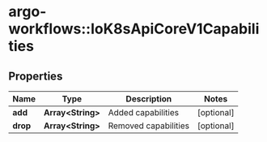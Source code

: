 # argo-workflows::IoK8sApiCoreV1Capabilities

## Properties
Name | Type | Description | Notes
------------ | ------------- | ------------- | -------------
**add** | **Array&lt;String&gt;** | Added capabilities | [optional] 
**drop** | **Array&lt;String&gt;** | Removed capabilities | [optional] 


